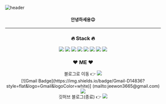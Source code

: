 ![header](https://capsule-render.vercel.app/api?type=waving&color=gradient&height=300&section=header&text=wldnjd2&fontAlignY=40&fontSize=100&desc=&descAlignY=65&animation=twinkling)


<div align="center">
 <h4>안녕하세용😉</h4>

---
<h3>🔥 Stack 🔥</h3>

<!-- python -->
<img src="https://img.shields.io/badge/Python-3776AB?style=flat-square&logo=Python&logoColor=white"/>

<!-- Java -->
<img src="https://img.shields.io/badge/Java-007396?style=flat-square&logo=Java&logoColor=white"/>
<!-- HTML5 -->
<img src="https://img.shields.io/badge/HTML5-E34F26?style=flat-square&logo=html5&logoColor=white"/>
<!-- JavaScript -->
<img src="https://img.shields.io/badge/JavaScript-F7DF1E?style=flat-square&logo=JavaScript&logoColor=white"/>
<!-- CSS3 -->
<img src="https://img.shields.io/badge/CSS3-1572B6?style=flat-square&logo=css3&logoColor=white"/>
<!-- MySQL -->
<img src="https://img.shields.io/badge/MySQL-4479A1?style=flat-square&logo=MySQL&logoColor=white"/>
<!-- MySQL -->
<img src="https://img.shields.io/badge/Oracle-F80000?style=flat-square&logo=Oracle&logoColor=white"/>
<!-- Plotly -->
<img src="https://img.shields.io/badge/Plotly-3F4F75?style=flat-square&logo=Plotly&logoColor=white"/>

<h3>❤️ ME ❤️</h3>

<!--tistory blog-->
<div>
    블로그로 이동 👉
    <a href="https://wldnjd2.tistory.com/">
    <img src="https://img.shields.io/badge/Tech Blog-EA4AAA?style=flat-square&logo=♡Blog&logoColor=white"/></a>
</div>

<!-- gmail -->
<div>
    [![Gmail Badge](https://img.shields.io/badge/Gmail-D14836?style=flat&logo=Gmail&logoColor=white)] (mailto:jeewon3665@gmail.com) 
</div>

<!-- instagram -->
<div>
    <a href="https://www.instagram.com/wldnjd2/">
    <img src="https://img.shields.io/badge/Instagram-E4405F?style=flat-square&logo=Instagram&logoColor=white"/></a>
</div>
    
<!-- blog -->
<div>
    깃허브 블로그(종료) 👉
    <a href="https://wldnjd2.github.io/">
    <img src="https://img.shields.io/badge/Tech Blog-9ba0a8?style=flat-square&logo=♡Blog&logoColor=white"/></a>
    <br>
<div>
